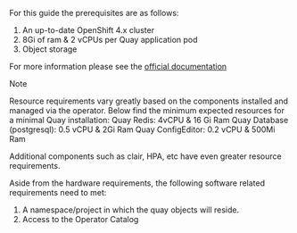 For this guide the prerequisites are as follows:

1. An up-to-date OpenShift 4.x cluster
2. 8Gi of ram & 2 vCPUs per Quay application pod
3. Object storage

For more information please see the [official documentation](https://access.redhat.com/documentation/en-us/red_hat_quay/3.9/html/deploying_the_red_hat_quay_operator_on_openshift_container_platform/operator-concepts#operator-prereq)

> [!NOTE]
> Resource requirements vary greatly based on the components installed and managed via the operator. Below find the minimum expected resources for a minimal Quay installation:
> Quay Redis: 4vCPU & 16 Gi Ram
> Quay Database (postgresql): 0.5 vCPU & 2Gi Ram
> Quay ConfigEditor: 0.2 vCPU & 500Mi Ram
>
> Additional components such as clair, HPA, etc have even greater resource requirements.

Aside from the hardware requirements, the following software related requirements need to met:

1. A namespace/project in which the quay objects will reside.
2. Access to the Operator Catalog